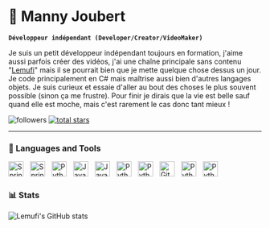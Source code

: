 # 🌴 Manny Joubert

**`Développeur indépendant (Developer/Creator/VideoMaker)`**

Je suis un petit développeur indépendant toujours en formation, j'aime aussi parfois créer des vidéos, j'ai une chaîne principale sans contenu "[Lemufi][youtube]" mais il se pourrait bien que je mette quelque chose dessus un jour. Je code principalement en C# mais maîtrise aussi bien d'autres langages objets. Je suis curieux et essaie d'aller au bout des choses le plus souvent possible (sinon ça me frustre). Pour finir je dirais que la vie est belle sauf quand elle est moche, mais c'est rarement le cas donc tant mieux !

   <p align="left">
         <img alt="followers" title="Follow me on Github" src="https://custom-icon-badges.demolab.com/github/followers/Lemufi?color=236ad3&labelColor=1155ba&style=for-the-badge&logo=person-add&label=Follow&logoColor=white"/></a>
      <a href="https://github.com/Lemufi?tab=repositories&sort=stargazers">
         <img alt="total stars" title="Total stars on GitHub" src="https://custom-icon-badges.demolab.com/github/stars/Lemufi?color=55960c&style=for-the-badge&labelColor=488207&logo=star"/></a>
   </p>

---

### 🧰 Languages and Tools

<img align="left" alt="Spring" width="30px" style="padding-right:10px;" src="https://cdn.jsdelivr.net/gh/devicons/devicon/icons/csharp/csharp-original.svg" />
<img align="left" alt="Spring" width="30px" style="padding-right:10px;" src="https://cdn.jsdelivr.net/gh/devicons/devicon/icons/dot-net/dot-net-original.svg" />
<img align="left" alt="Python" width="30px" style="padding-right:10px;" src="https://cdn.jsdelivr.net/gh/devicons/devicon/icons/python/python-plain.svg" />
<img align="left" alt="Java" width="30px" style="padding-right:10px;" src="https://cdn.jsdelivr.net/gh/devicons/devicon/icons/java/java-original.svg"/>
<img align="left" alt="JavaScript" width="30px" style="padding-right:10px;" src="https://cdn.jsdelivr.net/gh/devicons/devicon/icons/javascript/javascript-plain.svg" />
<img align="left" alt="Python" width="30px" style="padding-right:10px;" src="https://cdn.jsdelivr.net/gh/devicons/devicon/icons/php/php-original.svg" />
<img align="left" alt="Python" width="30px" style="padding-right:10px;" src="https://cdn.jsdelivr.net/gh/devicons/devicon/icons/mysql/mysql-original.svg" />
<img align="left" alt="Git" width="30px" style="padding-right:10px;" src="https://cdn.jsdelivr.net/gh/devicons/devicon/icons/git/git-original.svg" />
<img align="left" alt="Python" width="30px" style="padding-right:10px;" src="https://cdn.jsdelivr.net/gh/devicons/devicon/icons/premierepro/premierepro-original.svg" />
<img align="left" alt="Python" width="30px" style="padding-right:10px;" src="https://cdn.jsdelivr.net/gh/devicons/devicon/icons/photoshop/photoshop-plain.svg" />
<br />

#

### 📊 Stats

![Lemufi's GitHub stats](https://github-readme-stats.vercel.app/api?username=Lemufi&show_icons=true&theme=gruvbox)

[youtube]: https://www.youtube.com/channel/UC8vpmjI3O3A5oBi7i-2fGuw
